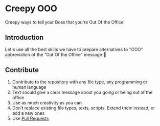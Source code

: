 # Creepy OOO
Creepy ways to tell your Boss that you're Out Of the Office

## Introduction
Let's use all the best skills we have to prepare alternatives to "OOO" abbreviation of the "Out Of the Office" message 💪

## Contribute
1. Contribute to the repository with any file type, any programming or human language
2. Text should give a clear message about you going or being out of the office
3. Use as much creativity as you can
4. Don't replace existing file types, texts, scripts. Extend them instead, or add a new ones
5. Use [Pull Requests](https://github.com/faradzhev/creepy-ooo/pulls)
